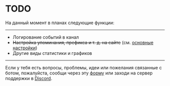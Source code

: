 # TODO

На данный момент в планах следующие функции:
***
- Логирование событий в канал
- ~~Настройка упоминания, префикса и т. д. на сайте~~ (см. [основные настройки](./main-settins.md))
- Другие виды статистики и графиков

***
Если у тебя есть вопросы, проблемы, идеи или пожелания связанные с ботом, пожалуйста, сообщи через эту [форму](https://frame.vg/contact) или заходи на сервер поддержки в [Discord](https://discord.gg/26wETMg4ek).
